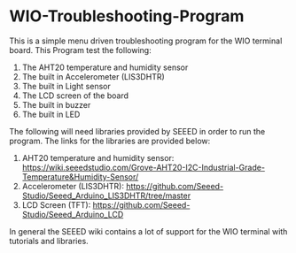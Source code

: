 # WIO-Troubleshooting-Program
This is a simple menu driven troubleshooting program for the WIO terminal board. 
This Program test the following:
1. The AHT20 temperature and humidity sensor
2. The built in Accelerometer (LIS3DHTR)
3. The built in Light sensor
4. The LCD screen of the board
5. The built in buzzer
6. The built in LED

The following will need libraries provided by SEEED in order to run the program.
The links for the libraries are provided below:
1. AHT20 temperature and humidity sensor: https://wiki.seeedstudio.com/Grove-AHT20-I2C-Industrial-Grade-Temperature&Humidity-Sensor/
2. Accelerometer (LIS3DHTR): https://github.com/Seeed-Studio/Seeed_Arduino_LIS3DHTR/tree/master
3. LCD Screen (TFT): https://github.com/Seeed-Studio/Seeed_Arduino_LCD

In general the SEEED wiki contains a lot of support for the WIO terminal with tutorials and libraries.
